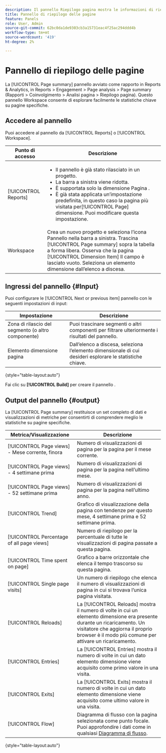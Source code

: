 ```yaml
---
description: Il pannello Riepilogo pagina mostra le informazioni di riepilogo per una pagina a scelta.
title: Pannello di riepilogo delle pagine
feature: Panels
role: User, Admin
source-git-commit: 62bc0da1de9303cb3a15731eac4f25ac294ddd4b
workflow-type: tm+mt
source-wordcount: '419'
ht-degree: 2%

---
```



# Pannello di riepilogo delle pagine

La [!UICONTROL Page summary] pannello avviato come rapporto in Reports &amp; Analytics, in Reports > Engagement > Page analysis > Page summary (Rapporti > Coinvolgimento > Analisi pagina > Riepilogo pagina). Questo pannello Workspace consente di esplorare facilmente le statistiche chiave su pagine specifiche.

## Accedere al pannello

Puoi accedere al pannello da [!UICONTROL Reports] o [!UICONTROL Workspace].

| Punto di accesso | Descrizione |
| --- | --- |
| [!UICONTROL Reports] | <ul><li>Il pannello è già stato rilasciato in un progetto.</li><li>La barra a sinistra viene ridotta.</li><li>È supportata solo la dimensione Pagina .</li><li>È già stata applicata un’impostazione predefinita, in questo caso la pagina più visitata per[!UICONTROL Page] dimensione. Puoi modificare questa impostazione.</li></ul> |
| Workspace | Crea un nuovo progetto e seleziona l’icona Pannello nella barra a sinistra. Trascina [!UICONTROL Page summary] sopra la tabella a forma libera. Osserva che la pagina [!UICONTROL Dimension Item] Il campo è lasciato vuoto. Seleziona un elemento dimensione dall’elenco a discesa. |

## Ingressi del pannello {#Input}

Puoi configurare le [!UICONTROL Next or previous item] pannello con le seguenti impostazioni di input:

| Impostazione | Descrizione |
| --- | --- |
| Zona di rilascio del segmento (o altro componente) | Puoi trascinare segmenti o altri componenti per filtrare ulteriormente i risultati del pannello. |
| Elemento dimensione pagina | Dall’elenco a discesa, seleziona l’elemento dimensionale di cui desideri esplorare le statistiche chiave. |

{style=&quot;table-layout:auto&quot;}

Fai clic su **[!UICONTROL Build]** per creare il pannello .

## Output del pannello {#output}

La [!UICONTROL Page summary] restituisce un set completo di dati e visualizzazioni di metriche per consentirti di comprendere meglio le statistiche su pagine specifiche.

| Metrica/Visualizzazione | Descrizione |
| --- | --- |
| [!UICONTROL Page views] - Mese corrente, finora | Numero di visualizzazioni di pagina per la pagina per il mese corrente. |
| [!UICONTROL Page views] - 4 settimane prima | Numero di visualizzazioni di pagina per la pagina nell’ultimo mese. |
| [!UICONTROL Page views] - 52 settimane prima | Numero di visualizzazioni di pagina per la pagina nell’ultimo anno. |
| [!UICONTROL Trend] | Grafico di visualizzazione della pagina con tendenze per questo mese, 4 settimane prima e 52 settimane prima. |
| [!UICONTROL Percentage of all page views] | Numero di riepilogo per la percentuale di tutte le visualizzazioni di pagina passate a questa pagina. |
| [!UICONTROL Time spent on page] | Grafico a barre orizzontale che elenca il tempo trascorso su questa pagina. |
| [!UICONTROL Single page visits] | Un numero di riepilogo che elenca il numero di visualizzazioni di pagina in cui si trovava l’unica pagina visitata. |
| [!UICONTROL Reloads] | La [!UICONTROL Reloads] mostra il numero di volte in cui un elemento dimensione era presente durante un ricaricamento. Un visitatore che aggiorna il proprio browser è il modo più comune per attivare un ricaricamento. |
| [!UICONTROL Entries] | La [!UICONTROL Entries] mostra il numero di volte in cui un dato elemento dimensione viene acquisito come primo valore in una visita. |
| [!UICONTROL Exits] | La [!UICONTROL Exits] mostra il numero di volte in cui un dato elemento dimensione viene acquisito come ultimo valore in una visita. |
| [!UICONTROL Flow] | Diagramma di flusso con la pagina selezionata come punto focale. Puoi approfondire i dati come in qualsiasi [Diagramma di flusso](/help/analyze/analysis-workspace/visualizations/c-flow/creating-flow-report.md). |

{style=&quot;table-layout:auto&quot;}
